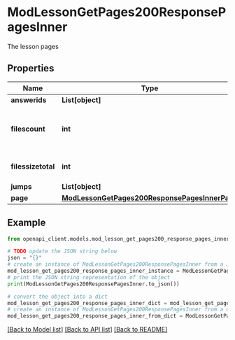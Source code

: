 # ModLessonGetPages200ResponsePagesInner

The lesson pages

## Properties

Name | Type | Description | Notes
------------ | ------------- | ------------- | -------------
**answerids** | **List[object]** |  | [optional] 
**filescount** | **int** | The total number of files attached to the page | [optional] [default to null]
**filessizetotal** | **int** | The total size of the files | [optional] [default to null]
**jumps** | **List[object]** |  | [optional] 
**page** | [**ModLessonGetPages200ResponsePagesInnerPage**](ModLessonGetPages200ResponsePagesInnerPage.md) |  | [optional] 

## Example

```python
from openapi_client.models.mod_lesson_get_pages200_response_pages_inner import ModLessonGetPages200ResponsePagesInner

# TODO update the JSON string below
json = "{}"
# create an instance of ModLessonGetPages200ResponsePagesInner from a JSON string
mod_lesson_get_pages200_response_pages_inner_instance = ModLessonGetPages200ResponsePagesInner.from_json(json)
# print the JSON string representation of the object
print(ModLessonGetPages200ResponsePagesInner.to_json())

# convert the object into a dict
mod_lesson_get_pages200_response_pages_inner_dict = mod_lesson_get_pages200_response_pages_inner_instance.to_dict()
# create an instance of ModLessonGetPages200ResponsePagesInner from a dict
mod_lesson_get_pages200_response_pages_inner_from_dict = ModLessonGetPages200ResponsePagesInner.from_dict(mod_lesson_get_pages200_response_pages_inner_dict)
```
[[Back to Model list]](../README.md#documentation-for-models) [[Back to API list]](../README.md#documentation-for-api-endpoints) [[Back to README]](../README.md)



